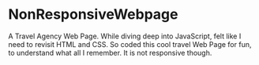 # NonResponsiveWebpage
A Travel Agency Web Page.
While diving deep into JavaScript, felt like I need to revisit HTML and CSS. So coded this cool travel Web Page for fun, to understand what all I remember. It is not responsive though.
